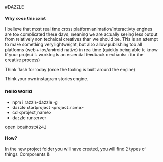 #DAZZLE

#### Why does this exist

I believe that most real time cross platform animation/interactivty engines are too complicated these days, meaning we
are actually seeing less output from relatively non technical creatives than we should be. This is an attempt to make
something very lightweight, but also allow publishing too all platforms (web + ios/android native) in real time (quickly
being able to know if your project is working is an essential feedback mechanism for the creative process)

Think flash for today (once the tooling is built around the engine)

Think your own instagram stories engine.

### hello world

- npm i razzle-dazzle -g
- dazzle startproject <project_name>
- cd <project_name>
- dazzle runserver

open localhost:4242

#### How?

In the new project folder you will have created, you will find 2 types of things: Components &




